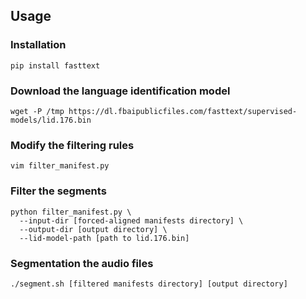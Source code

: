 ## Usage
### Installation
```shell
pip install fasttext
```

### Download the language identification model
```shell
wget -P /tmp https://dl.fbaipublicfiles.com/fasttext/supervised-models/lid.176.bin
```

### Modify the filtering rules
```shell
vim filter_manifest.py
```

### Filter the segments
```shell
python filter_manifest.py \
  --input-dir [forced-aligned manifests directory] \
  --output-dir [output directory] \
  --lid-model-path [path to lid.176.bin]
```

### Segmentation the audio files
```shell
./segment.sh [filtered manifests directory] [output directory]
```
